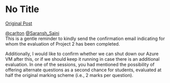 # No Title

[Original Post](https://discourse.onlinedegree.iitm.ac.in/t/169029/441)

<p><a class="mention" href="/u/carlton">@carlton</a> <a class="mention" href="/u/saransh_saini">@Saransh_Saini</a><br>
This is a gentle reminder to kindly send the confirmation email indicating for whom the evaluation of Project 2 has been completed.</p>
<p>Additionally, I would like to confirm whether we can shut down our Azure VM after this, or if we should keep it running in case there is an additional evaluation. In one of the sessions, you had mentioned the possibility of offering alternate questions as a second chance for students, evaluated at half the original marking scheme (i.e., 2 marks per question).</p>